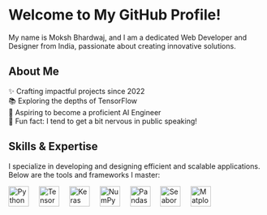 <h1 align="left">Welcome to My GitHub Profile!</h1>

<p align="left">
My name is Moksh Bhardwaj, and I am a dedicated Web Developer and Designer from India, passionate about creating innovative solutions.
</p>

<h2 align="left">About Me</h2>

<p align="left">
✨ Crafting impactful projects since 2022<br>
📚 Exploring the depths of TensorFlow<br>
🎯 Aspiring to become a proficient AI Engineer<br>
🎲 Fun fact: I tend to get a bit nervous in public speaking!
</p>

<h2 align="left">Skills & Expertise</h2>

<p align="left">
I specialize in developing and designing efficient and scalable applications. Below are the tools and frameworks I master:
</p>

<div align="left">
  <img src="https://cdn.jsdelivr.net/gh/devicons/devicon/icons/python/python-original.svg" height="40" alt="Python logo" />
  <img width="12" />
  <img src="https://cdn.jsdelivr.net/gh/devicons/devicon/icons/tensorflow/tensorflow-original.svg" height="40" alt="TensorFlow logo" />
  <img width="12" />
  <img src="https://cdn.jsdelivr.net/gh/devicons/devicon/icons/keras/keras-original.svg" height="40" alt="Keras logo" />
  <img width="12" />
  <img src="https://cdn.jsdelivr.net/gh/devicons/devicon/icons/numpy/numpy-original.svg" height="40" alt="NumPy logo" />
  <img width="12" />
  <img src="https://cdn.jsdelivr.net/gh/devicons/devicon/icons/pandas/pandas-original.svg" height="40" alt="Pandas logo" />
  <img width="12" />
  <img src="https://vectorseek.com/wp-content/uploads/2023/12/seaborn-Logo-Vector.svg-.png" height="40" alt="Seaborn logo" />
  <img width="12" />
  <img src="https://cdn.jsdelivr.net/gh/devicons/devicon/icons/matplotlib/matplotlib-original.svg" height="40" alt="Matplotlib logo" />
</div>
